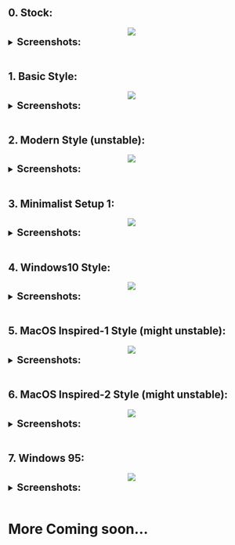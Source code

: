 
## 0. Stock:

<center><img src="https://raw.githubusercontent.com/sabamdarif/termux-desktop/setup-files/images/xfce/look_0/desktop.png"></center>

<details style ="font-size: larger">
<summary><b style ="font-size: larger">Screenshots: </b></summary>

|Apps|App Menu|
|--|--|
|![img](https://raw.githubusercontent.com/sabamdarif/termux-desktop/setup-files/images/xfce/look_0/apps.png)|![img](https://raw.githubusercontent.com/sabamdarif/termux-desktop/setup-files/images/xfce/look_0/app-menu.png)|

</details>
<br>

## 1. Basic Style:

<center><img src="https://raw.githubusercontent.com/sabamdarif/termux-desktop/setup-files/images/xfce/look_1/look.png"></center>

<details style ="font-size: larger">
<summary><b style ="font-size: larger">Screenshots: </b></summary>
<img src="https://raw.githubusercontent.com/sabamdarif/termux-desktop/setup-files/images/xfce/look_1/desktop.png">
</details>

<br>

## 2. Modern Style (unstable):

<center><img src="https://raw.githubusercontent.com/sabamdarif/termux-desktop/setup-files/images/xfce/look_2/desktop.png"></center>

<details style ="font-size: larger">
<summary><b style ="font-size: larger">Screenshots: </b></summary>

|Apps|Terminal|
|--|--|
|![img](https://raw.githubusercontent.com/sabamdarif/termux-desktop/setup-files/images/xfce/look_2/applications.png)|![img](https://raw.githubusercontent.com/sabamdarif/termux-desktop/setup-files/images/xfce/look_2/terminal.png)|

|App Search|Hover Effect|
|--|--|
|![img](https://raw.githubusercontent.com/sabamdarif/termux-desktop/setup-files/images/xfce/look_2/search_menu.png)|![img](https://raw.githubusercontent.com/sabamdarif/termux-desktop/setup-files/images/xfce/look_2/hover_effect.gif)|

</details>
<br>

## 3. Minimalist Setup 1:

<center><img src="https://raw.githubusercontent.com/sabamdarif/termux-desktop/setup-files/images/xfce/look_3/desktop.png"></center>

<details style ="font-size: larger">
<summary><b style ="font-size: larger">Screenshots: </b></summary>

|Apps|Panel|App Search|
|--|--|--|
|![img](https://raw.githubusercontent.com/sabamdarif/termux-desktop/setup-files/images/xfce/look_3/apps.png)|![img](https://raw.githubusercontent.com/sabamdarif/termux-desktop/setup-files/images/xfce/look_3/extra.png)|![img](https://raw.githubusercontent.com/sabamdarif/termux-desktop/setup-files/images/xfce/look_3/app-search.png)|

</details>
<br>

## 4. Windows10 Style:

<center><img src="https://raw.githubusercontent.com/sabamdarif/termux-desktop/setup-files/images/xfce/look_4/desktop.png"></center>

<details style ="font-size: larger">
<summary><b style ="font-size: larger">Screenshots: </b></summary>

|Apps|Menubar|Buttons|
|--|--|--|
|![img](https://raw.githubusercontent.com/sabamdarif/termux-desktop/setup-files/images/xfce/look_4/basic-apps.png)|![img](https://raw.githubusercontent.com/sabamdarif/termux-desktop/setup-files/images/xfce/look_4/menu.png)|![img](https://raw.githubusercontent.com/sabamdarif/termux-desktop/setup-files/images/xfce/look_4/win-like-close.png)|

</details>
<br>

## 5. MacOS Inspired-1 Style (might unstable):

<center><img src="https://raw.githubusercontent.com/sabamdarif/termux-desktop/setup-files/images/xfce/look_5/desktop.png"></center>

<details style ="font-size: larger">
<summary><b style ="font-size: larger">Screenshots: </b></summary>

|Apps|App Menu|
|--|--|
|![img](https://raw.githubusercontent.com/sabamdarif/termux-desktop/setup-files/images/xfce/look_5/basic-apps.png)|![img](https://raw.githubusercontent.com/sabamdarif/termux-desktop/setup-files/images/xfce/look_5/menu.png)|

|Menu|Hover Effect|
|--|--|
|![img](https://raw.githubusercontent.com/sabamdarif/termux-desktop/setup-files/images/xfce/look_5/logo.png)|![img](https://raw.githubusercontent.com/sabamdarif/termux-desktop/setup-files/images/xfce/look_5/hover.gif)|

</details>
<br>

## 6. MacOS Inspired-2 Style (might unstable):

<center><img src="https://raw.githubusercontent.com/sabamdarif/termux-desktop/setup-files/images/xfce/look_6/desktop.png"></center>

<details style ="font-size: larger">
<summary><b style ="font-size: larger">Screenshots: </b></summary>

|Apps|Default App Menu|
|--|--|
|![img](https://raw.githubusercontent.com/sabamdarif/termux-desktop/setup-files/images/xfce/look_6/basic-apps.png)|![img](https://raw.githubusercontent.com/sabamdarif/termux-desktop/setup-files/images/xfce/look_6/app-menu-1.png)|

|Path Menu|Hover Effect Like MacOs Inspired-1|
|--|--|
|![img](https://raw.githubusercontent.com/sabamdarif/termux-desktop/setup-files/images/xfce/look_6/extra.png)|![img](https://raw.githubusercontent.com/sabamdarif/termux-desktop/setup-files/images/xfce/look_5/hover.gif)|

|Style 2|Style 3|
|--|--|
|![img](https://raw.githubusercontent.com/sabamdarif/termux-desktop/setup-files/images/xfce/look_6/app-menu-2.png)|![img](https://raw.githubusercontent.com/sabamdarif/termux-desktop/setup-files/images/xfce/look_6/app-menu-3.png)|

<img src="https://raw.githubusercontent.com/sabamdarif/termux-desktop/setup-files/images/xfce/look_6/app-menu-change.png">
</details>
<br>

## 7. Windows 95:

<center><img src="https://raw.githubusercontent.com/sabamdarif/termux-desktop/setup-files/images/xfce/look_7/desktop.png"></center>

<details style ="font-size: larger">
<summary><b style ="font-size: larger">Screenshots: </b></summary>

|Start Menu|Apps|
|--|--|
|![img](https://raw.githubusercontent.com/sabamdarif/termux-desktop/setup-files/images/xfce/look_7/start-menu.png)|![img](https://raw.githubusercontent.com/sabamdarif/termux-desktop/setup-files/images/xfce/look_7/basic-apps.png)|

</details>
<br>

# More Coming soon...
